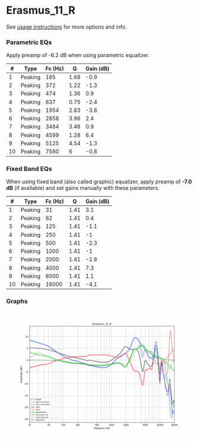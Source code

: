 # Erasmus_11_R
See [usage instructions](https://github.com/jaakkopasanen/AutoEq#usage) for more options and info.

### Parametric EQs
Apply preamp of -6.2 dB when using parametric equalizer.

|   # | Type    |   Fc (Hz) |    Q |   Gain (dB) |
|-----|---------|-----------|------|-------------|
|   1 | Peaking |       165 | 1.68 |        -0.9 |
|   2 | Peaking |       372 | 1.22 |        -1.3 |
|   3 | Peaking |       474 | 1.36 |         0.9 |
|   4 | Peaking |       637 | 0.75 |        -2.4 |
|   5 | Peaking |      1954 | 2.83 |        -3.8 |
|   6 | Peaking |      2858 | 3.96 |         2.4 |
|   7 | Peaking |      3484 | 3.48 |         0.9 |
|   8 | Peaking |      4599 | 1.28 |         6.4 |
|   9 | Peaking |      5125 | 4.54 |        -1.3 |
|  10 | Peaking |      7580 | 6    |        -0.8 |

### Fixed Band EQs
When using fixed band (also called graphic) equalizer, apply preamp of **-7.0 dB** (if available) and set gains manually with these parameters.

|   # | Type    |   Fc (Hz) |    Q |   Gain (dB) |
|-----|---------|-----------|------|-------------|
|   1 | Peaking |        31 | 1.41 |         3.1 |
|   2 | Peaking |        62 | 1.41 |         0.4 |
|   3 | Peaking |       125 | 1.41 |        -1.1 |
|   4 | Peaking |       250 | 1.41 |        -1   |
|   5 | Peaking |       500 | 1.41 |        -2.3 |
|   6 | Peaking |      1000 | 1.41 |        -1   |
|   7 | Peaking |      2000 | 1.41 |        -2.8 |
|   8 | Peaking |      4000 | 1.41 |         7.3 |
|   9 | Peaking |      8000 | 1.41 |         1.1 |
|  10 | Peaking |     16000 | 1.41 |        -4.1 |

### Graphs
![](./Erasmus_11_R.png)
